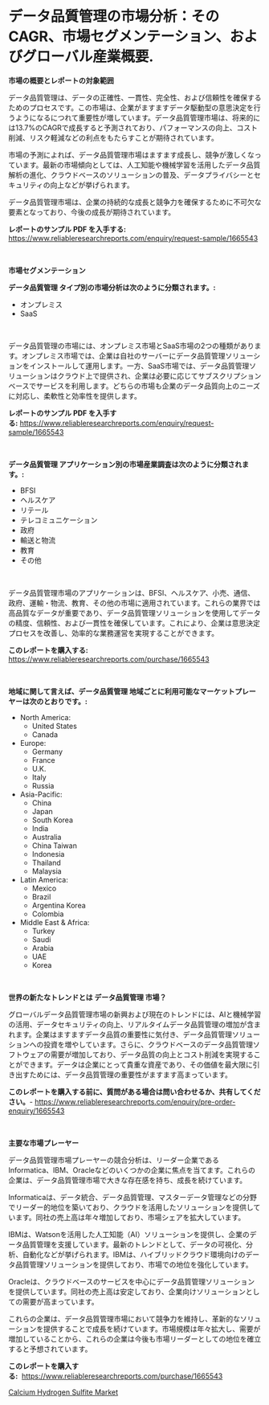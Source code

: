 <p><h1>データ品質管理の市場分析：そのCAGR、市場セグメンテーション、およびグローバル産業概要.</h1></p><p><strong>市場の概要とレポートの対象範囲</strong></p>
<p><p>データ品質管理は、データの正確性、一貫性、完全性、および信頼性を確保するためのプロセスです。この市場は、企業がますますデータ駆動型の意思決定を行うようになるにつれて重要性が増しています。データ品質管理市場は、将来的には13.7%のCAGRで成長すると予測されており、パフォーマンスの向上、コスト削減、リスク軽減などの利点をもたらすことが期待されています。</p><p>市場の予測によれば、データ品質管理市場はますます成長し、競争が激しくなっています。最新の市場傾向としては、人工知能や機械学習を活用したデータ品質解析の進化、クラウドベースのソリューションの普及、データプライバシーとセキュリティの向上などが挙げられます。</p><p>データ品質管理市場は、企業の持続的な成長と競争力を確保するために不可欠な要素となっており、今後の成長が期待されています。</p></p>
<p><strong>レポートのサンプル PDF を入手する:</strong> <a href="https://www.reliableresearchreports.com/enquiry/request-sample/1665543">https://www.reliableresearchreports.com/enquiry/request-sample/1665543</a></p>
<p>&nbsp;</p>
<p><strong>市場セグメンテーション</strong></p>
<p><strong>データ品質管理 タイプ別の市場分析は次のように分類されます。:</strong></p>
<p><ul><li>オンプレミス</li><li>SaaS</li></ul></p>
<p>&nbsp;</p>
<p><p>データ品質管理の市場には、オンプレミス市場とSaaS市場の2つの種類があります。オンプレミス市場では、企業は自社のサーバーにデータ品質管理ソリューションをインストールして運用します。一方、SaaS市場では、データ品質管理ソリューションはクラウド上で提供され、企業は必要に応じてサブスクリプションベースでサービスを利用します。どちらの市場も企業のデータ品質向上のニーズに対応し、柔軟性と効率性を提供します。</p></p>
<p><strong>レポートのサンプル PDF を入手する:</strong>&nbsp;<a href="https://www.reliableresearchreports.com/enquiry/request-sample/1665543">https://www.reliableresearchreports.com/enquiry/request-sample/1665543</a></p>
<p>&nbsp;</p>
<p><strong> データ品質管理 アプリケーション別の市場産業調査は次のように分類されます。:</strong></p>
<p><ul><li>BFSI</li><li>ヘルスケア</li><li>リテール</li><li>テレコミュニケーション</li><li>政府</li><li>輸送と物流</li><li>教育</li><li>その他</li></ul></p>
<p>&nbsp;</p>
<p><p>データ品質管理市場のアプリケーションは、BFSI、ヘルスケア、小売、通信、政府、運輸・物流、教育、その他の市場に適用されています。これらの業界では高品質なデータが重要であり、データ品質管理ソリューションを使用してデータの精度、信頼性、および一貫性を確保しています。これにより、企業は意思決定プロセスを改善し、効率的な業務運営を実現することができます。</p></p>
<p><strong>このレポートを購入する:</strong>&nbsp; <a href="https://www.reliableresearchreports.com/purchase/1665543">https://www.reliableresearchreports.com/purchase/1665543</a></p>
<p>&nbsp;</p>
<p><strong>地域に関して言えば、データ品質管理 地域ごとに利用可能なマーケットプレーヤーは次のとおりです。:</strong></p>
<p><ul>
    <li>
        North America:
        <ul>
            <li>United States</li>
            <li>Canada</li>
        </ul>
    </li>
    <li>
        Europe:
        <ul>
            <li>Germany</li>
            <li>France</li>
            <li>U.K.</li>
            <li>Italy</li>
            <li>Russia</li>
        </ul>
    </li>
    <li>
        Asia-Pacific:
        <ul>
            <li>China</li>
            <li>Japan</li>
            <li>South Korea</li>
            <li>India</li>
            <li>Australia</li>
            <li>China Taiwan</li>
            <li>Indonesia</li>
            <li>Thailand</li>
            <li>Malaysia</li>
        </ul>
    </li>
    <li>
        Latin America:
        <ul>
            <li>Mexico</li>
            <li>Brazil</li>
            <li>Argentina Korea</li>
            <li>Colombia</li>
        </ul>
    </li>
    <li>
        Middle East & Africa:
        <ul>
            <li>Turkey</li>
            <li>Saudi</li>
            <li>Arabia</li>
            <li>UAE</li>
            <li>Korea</li>
        </ul>
    </li>
    </ul></p>
<p>&nbsp;</p>
<p><strong>世界の新たなトレンドとは データ品質管理 市場？</strong></p>
<p><p>グローバルデータ品質管理市場の新興および現在のトレンドには、AIと機械学習の活用、データセキュリティの向上、リアルタイムデータ品質管理の増加が含まれます。企業はますますデータ品質の重要性に気付き、データ品質管理ソリューションへの投資を増やしています。さらに、クラウドベースのデータ品質管理ソフトウェアの需要が増加しており、データ品質の向上とコスト削減を実現することができます。データは企業にとって貴重な資産であり、その価値を最大限に引き出すためには、データ品質管理の重要性がますます高まっています。</p></p>
<p><strong>このレポートを購入する前に、質問がある場合は問い合わせるか、共有してください。</strong>- <a href="https://www.reliableresearchreports.com/enquiry/pre-order-enquiry/1665543">https://www.reliableresearchreports.com/enquiry/pre-order-enquiry/1665543</a></p>
<p>&nbsp;</p>
<p><strong>主要な市場プレーヤー</strong></p>
<p><p>データ品質管理市場プレーヤーの競合分析は、リーダー企業であるInformatica、IBM、Oracleなどのいくつかの企業に焦点を当てます。これらの企業は、データ品質管理市場で大きな存在感を持ち、成長を続けています。</p><p>Informaticaは、データ統合、データ品質管理、マスターデータ管理などの分野でリーダー的地位を築いており、クラウドを活用したソリューションを提供しています。同社の売上高は年々増加しており、市場シェアを拡大しています。</p><p>IBMは、Watsonを活用した人工知能（AI）ソリューションを提供し、企業のデータ品質管理を支援しています。最新のトレンドとして、データの可視化、分析、自動化などが挙げられます。IBMは、ハイブリッドクラウド環境向けのデータ品質管理ソリューションを提供しており、市場での地位を強化しています。</p><p>Oracleは、クラウドベースのサービスを中心にデータ品質管理ソリューションを提供しています。同社の売上高は安定しており、企業向けソリューションとしての需要が高まっています。</p><p>これらの企業は、データ品質管理市場において競争力を維持し、革新的なソリューションを提供することで成長を続けています。市場規模は年々拡大し、需要が増加していることから、これらの企業は今後も市場リーダーとしての地位を確立すると予想されています。</p></p>
<p><strong>このレポートを購入する:</strong>&nbsp;&nbsp;<a href="https://www.reliableresearchreports.com/purchase/1665543">https://www.reliableresearchreports.com/purchase/1665543</a></p>
<p><p><a href="https://crocus-run-b5a.notion.site/Global-Calcium-Hydrogen-Sulfite-Market-by-Types-Applications-and-Major-Players-with-Regional-Grow-9ef498c6258c430d8d3fa8391b1e11c1">Calcium Hydrogen Sulfite Market</a></p></p>